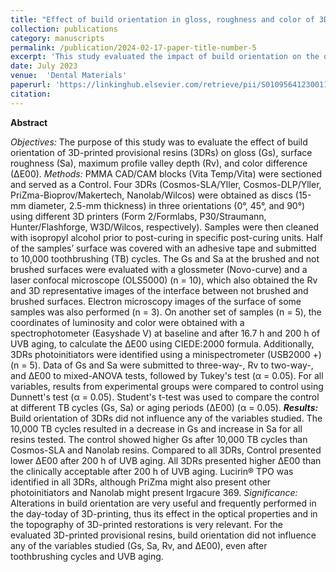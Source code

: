 ```yaml
---
title: "Effect of build orientation in gloss, roughness and color of 3D-printed resins for provisional indirect restorations"
collection: publications
category: manuscripts
permalink: /publication/2024-02-17-paper-title-number-5
excerpt: 'This study evaluated the impact of build orientation on the optical and surface properties of 3D-printed provisional resins. Findings showed that orientation had no effect on gloss, roughness, valley depth, or color stability, even after toothbrushing and UVB aging. However, all 3D-printed resins exhibited greater color changes than the control after aging, highlighting challenges in long-term esthetics.'
date: July 2023
venue:  'Dental Materials'
paperurl: 'https://linkinghub.elsevier.com/retrieve/pii/S0109564123001100'
citation:
---
```


**Abstract**

*Objectives:* The purpose of this study was to evaluate the effect of build orientation of 3D-printed provisional resins (3DRs) on gloss (Gs), surface roughness (Sa), maximum profile valley depth (Rv), and color difference (∆E00). *Methods:* PMMA CAD/CAM blocks (Vita Temp/Vita) were sectioned and served as a Control. Four 3DRs (Cosmos-SLA/Yller, Cosmos-DLP/Yller, PriZma-Bioprov/Makertech, Nanolab/Wilcos) were obtained as discs (15-mm diameter, 2.5-mm thickness) in three orientations (0°, 45°, and 90°) using different 3D printers (Form 2/Formlabs, P30/Straumann, Hunter/Flashforge, W3D/Wilcos, respectively). Samples were then cleaned with isopropyl alcohol prior to post-curing in specific post-curing units. Half of the samples’ surface was covered with an adhesive tape and submitted to 10,000 toothbrushing (TB) cycles. The Gs and Sa at the brushed and not brushed surfaces were evaluated with a glossmeter (Novo-curve) and a laser confocal microscope (OLS5000) (n = 10), which also obtained the Rv and 3D representative images of the interface between not brushed and brushed surfaces. Electron microscopy images of the surface of some samples was also performed (n = 3). On another set of samples (n = 5), the coordinates of luminosity and color were obtained with a spectrophotometer (Easyshade V) at baseline and after 16.7 h and 200 h of UVB aging, to calculate the ∆E00 using CIEDE:2000 formula. Additionally, 3DRs photoinitiators were identified using a minispectrometer (USB2000 +) (n = 5). Data of Gs and Sa were submitted to three-way-, Rv to two-way-, and ∆E00 to mixed-ANOVA tests, followed by Tukey's test (α = 0.05). For all variables, results from experimental groups were compared to control using Dunnett's test (α = 0.05). Student's t-test was used to compare the control at different TB cycles (Gs, Sa) or aging periods (∆E00) (α = 0.05). ***Results:*** Build orientation of 3DRs did not influence any of the variables studied. The 10,000 TB cycles resulted in a decrease in Gs and increase in Sa for all resins tested. The control showed higher Gs after 10,000 TB cycles than Cosmos-SLA and Nanolab resins. Compared to all 3DRs, Control presented lower ∆E00 after 200 h of UVB aging. All 3DRs presented higher ∆E00 than the clinically acceptable after 200 h of UVB aging. Lucirin® TPO was identified in all 3DRs, although PriZma might also present other photoinitiators and Nanolab might present Irgacure 369. *Significance:* Alterations in build orientation are very useful and frequently performed in the day-today of 3D-printing, thus its effect in the optical properties and in the topography of 3D-printed restorations is very relevant. For the evaluated 3D-printed provisional resins, build orientation did not influence any of the variables studied (Gs, Sa, Rv, and ∆E00), even after toothbrushing cycles and UVB aging.



